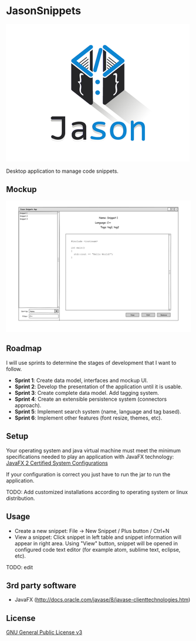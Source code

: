 # JasonSnippets

![Logo](dev/logo.png)

Desktop application to manage code snippets.

## Mockup

![Mockup](dev/mockup.png)

## Roadmap

I will use sprints to determine the stages of development that I want to follow.

* **Sprint 1**: Create data model, interfaces and mockup UI.
* **Sprint 2**: Develop the presentation of the application until it is usable.
* **Sprint 3**: Create complete data model. Add tagging system.
* **Sprint 4**: Create an extensible persistence system (connectors approach).
* **Sprint 5**: Implement search system (name, language and tag based).
* **Sprint 6**: Implement other features (font resize, themes, etc).

## Setup

Your operating system and java virtual machine must meet the minimum specifications needed to play an application with JavaFX technology:
[JavaFX 2 Certified System Configurations](http://www.oracle.com/technetwork/java/javafx/downloads/supportedconfigurations-1506746.html)

If your configuration is correct you just have to run the jar to run the application.

TODO: Add customized installations according to operating system or linux distribution.

## Usage

* Create a new snippet: File -> New Snippet / Plus button / Ctrl+N
* View a snippet: Click snippet in left table and snippet information will appear in right area. Using "View" button, snippet will be opened in configured code text editor (for example atom, sublime text, eclipse, etc).

TODO: edit

## 3rd party software

* JavaFX (http://docs.oracle.com/javase/8/javase-clienttechnologies.htm)

## License

[GNU General Public License v3](https://www.gnu.org/licenses/gpl-3.0.en.html "GNU General Public License v3")
